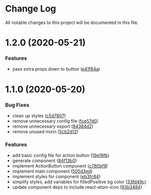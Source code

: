 # Change Log

All notable changes to this project will be documented in this file.

# 1.2.0 (2020-05-21)


### Features

* pass extra props down to button ([e41f84a](https://github.com/SUI-Components/sui-components/commit/e41f84a30eee42153cd50b9d1b5023bdf040c52f))



# 1.1.0 (2020-05-20)


### Bug Fixes

* clean up styles ([c5d7807](https://github.com/SUI-Components/sui-components/commit/c5d78075db0b501073690eb1bedb3833644a7afb))
* remove unnecessary config file ([fce57d0](https://github.com/SUI-Components/sui-components/commit/fce57d09f9e5bc128cd7dd5f843249b32c2d61cf))
* remove unnecessary export ([84384d2](https://github.com/SUI-Components/sui-components/commit/84384d2a86293c0acd3d938961f12f4e5748411e))
* remove unused mixin ([5cb2d12](https://github.com/SUI-Components/sui-components/commit/5cb2d12ff953f68b8481b7aab9ed6d6573068341))


### Features

* add basic config file for action button ([19e18fb](https://github.com/SUI-Components/sui-components/commit/19e18fb302d75187fe95c4182683b67fe326d596))
* generate component ([84f13b0](https://github.com/SUI-Components/sui-components/commit/84f13b06913e4780bb0955c12ae97c43c2deee7a))
* implement ActionButton component ([c780bf9](https://github.com/SUI-Components/sui-components/commit/c780bf96d98e73bb58835445540273066f47ff07))
* implement main component ([505d3ed](https://github.com/SUI-Components/sui-components/commit/505d3ed8d4c458b0b7f5eb52fff3392eb6f24af0))
* implement styles for component ([eb3fc84](https://github.com/SUI-Components/sui-components/commit/eb3fc8403ca159306ac5f50ba447ce5661e0d75d))
* simplify styles, add variables for filledPositive bg color ([33fd49c](https://github.com/SUI-Components/sui-components/commit/33fd49cb2b39755ca0a56a0056c559c65b4a43ef))
* update component deps to include react-atom-icon ([93b3484](https://github.com/SUI-Components/sui-components/commit/93b34847bfeb809fc4727583f49e9202f8ba974b))



